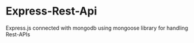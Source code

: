 # Express-Rest-Api

Express.js connected with mongodb using mongoose library for handling Rest-APIs
